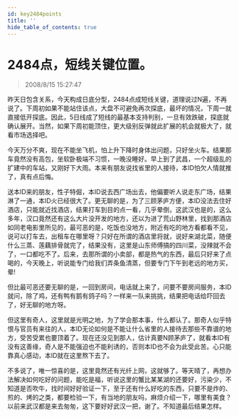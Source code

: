 ```yaml
---
id: key2484points 
title: ''
hide_table_of_contents: true
---
```


# 2484点，短线关键位置。

> 2008/8/15 15:27:47

<div style={{color: '#003300', fontWeight: 'bold', fontSize: '18px'}}>

昨天日包含关系，今天构成日底分型，2484点成短线关键，道理说过N遍，不再说了。下周初如果不能站住该点，大盘不可避免再次探底，最坏的情况，下周一就直接低开探底。因此，5日线成了短线的最基本支持判别，一旦有效跌破，探底就确认展开。当然，如果下周初能顶住，更大级别反弹就此扩展的机会就极大了，就看市场选择吧。

</div>
 
<div style={{color: '#FF0000', fontWeight: 'bold', fontSize: '18px'}}>

今天万分不爽，现在不能坐飞机，怕上升下降时身体出问题，只好坐火车。结果那车竟然没有高包，坐软卧极端不习惯，一晚没睡好。早上到了武昌，一个超级乱的扩建中的车站，又刚好下大雨。本来有朋友说找省里的人接待，本ID怕欠人情就推了，真有点后悔。

 

送本ID来的朋友，性子特倔，本ID说去西广场出去，他偏要听人说走东广场，结果淋了一通，本ID火已经很大了。更无聊的是，为了三顾茅庐方便，本ID没法去住好酒店，只能就近找酒店，结果打车到目的点一看，几乎晕倒，这武汉也是的，这么多年，汉口竟然还有这么大片没开发的地方，还以为进了荒山野林里，找到那酒店如同老电影里所见的，最可恶的是，吃饭也没地方，附近有吃的地方看都看不见，说可以打车去，出租车在哪里呀？只好在所谓的酒店里将就，说好来湖北菜，随便什么三蒸、莲藕排骨就完了，结果没有，这里是山东师傅搞的四川菜，没辣就不会了，一口都吃不了。后来，去那所谓的小卖部，都是热气的东西，最后只好来了点喝的，今天晚上，听说能专门给我们弄条鱼清蒸，但要专门下午到老远的地方买，晕!

  

但比最可恶还要无聊的是，一回到房间，电话就上来了，问要不要房间服务，本ID就问，除了鸡，还有鸭有鹅有鸽子吗？一样来一队来挑挑，结果把电话给吓回去了，好无聊的地方呀。

 

但这里有奇人，这里就是光明之地，为了学会那本事，什么都认了。那奇人似乎特恨与官员有来往的人，本ID无论如何是不能让什么省里的人接待去那些不靠谱的地方，受苦受累也要顶着了。现在还没见到那人，估计真要N顾茅庐了，就看本ID有没有这善缘，奇人是不能强迫也不能利诱的，否则本ID也不会为此受此苦。心只能靠真心感动，本ID就在这里熬下去了。

 

不多说了，唯一惊喜的是，这里竟然还有光纤上网，这就够了。等天晴了，再想办法解决如何吃好的问题，能吃是福，听说这里的蟹比某某湖的还要好，污染少，不知道是否吹牛，找时间好好验证一下，至于还有什么好吃的东西，只要不是炸的、煎的、烤的之类，都要检验一下，有当地的朋友吗，麻烦介绍一下，哪里有美食？以前来武汉都是来去匆匆，这下要好好武汉一把，谢了。不知道最后结果怎样。

</div>